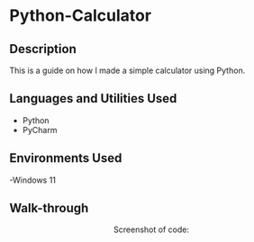 # Python-Calculator

<h2>Description</h2>

This is a guide on how I made a simple calculator using Python.

<h2>Languages and Utilities Used</h2>

- Python
- PyCharm

<h2>Environments Used</h2>

-Windows 11

<h2>Walk-through</h2>

<p align="center">
Screenshot of code: <br/>
<img scr="https://imgur.com/M2Sl0G2">

